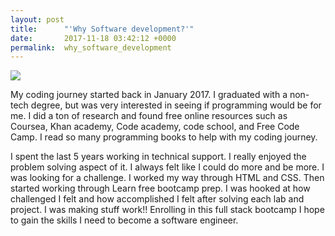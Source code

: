 ```yaml
---
layout: post
title:      "'Why Software development?'"
date:       2017-11-18 03:42:12 +0000
permalink:  why_software_development
---
```


![](http://https://www.edutopia.org/sites/default/files/styles/share_image/public/cover_media/davis-coding-for-parents-2-01.jpg?itok=G6he1Kqo)


My coding journey started back in January 2017. I graduated with a non-tech degree, but was very interested in seeing if programming would be for me. I did a ton of research and found free online resources such as Coursea, Khan academy, Code academy, code school, and Free Code Camp. I read so many programming books to help with my coding journey. 

I spent the last 5 years working in technical support. I really enjoyed the problem solving aspect of it. I always felt like I could do more and be more. I was looking for a challenge. I worked my way through HTML and CSS. Then started working through Learn free bootcamp prep. I was hooked at how challenged I felt and how accomplished I felt after solving each lab and project. I was making stuff work!! Enrolling in this full stack bootcamp I hope to gain the skills I need to become a software engineer. 
